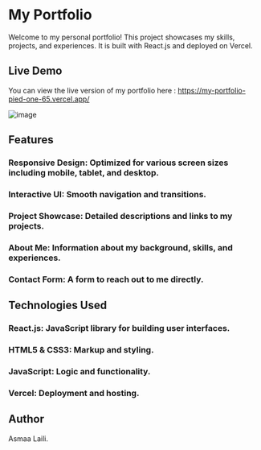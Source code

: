 # My Portfolio

Welcome to my personal portfolio! This project showcases my skills, projects, and experiences. It is built with React.js and deployed on Vercel.


## Live Demo
You can view the live version of my portfolio here : https://my-portfolio-pied-one-65.vercel.app/

![image](https://github.com/A-laili/My-Portfolio/assets/147451080/15a979a8-ee8e-4cf0-bc69-c78a312b4b2c)


## Features
### Responsive Design: Optimized for various screen sizes including mobile, tablet, and desktop.
### Interactive UI: Smooth navigation and transitions.
### Project Showcase: Detailed descriptions and links to my projects.
### About Me: Information about my background, skills, and experiences.
### Contact Form: A form to reach out to me directly.


## Technologies Used
### React.js: JavaScript library for building user interfaces.
### HTML5 & CSS3: Markup and styling.
### JavaScript: Logic and functionality.
### Vercel: Deployment and hosting.



## Author
Asmaa Laili.
